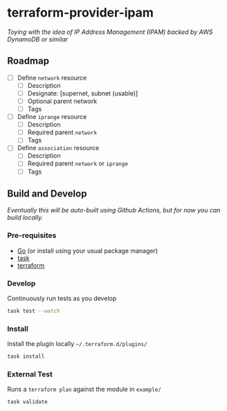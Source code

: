 # terraform-provider-ipam

_Toying with the idea of IP Address Management (IPAM) backed by AWS DynamoDB or similar_

## Roadmap

- [ ] Define `network` resource
  - [ ] Description
  - [ ] Designate: [supernet, subnet (usable)]
  - [ ] Optional parent network
  - [ ] Tags
- [ ] Define `iprange` resource
  - [ ] Description
  - [ ] Required parent `network`
  - [ ] Tags
- [ ] Define `association` resource
  - [ ] Description
  - [ ] Required parent `network` or `iprange`
  - [ ] Tags

## Build and Develop

_Eventually this will be auto-built using Github Actions, but for now you can build locally._

### Pre-requisites

- [Go](https://www.terraform.io/downloads.html) (or install using your usual package manager)
- [task](https://taskfile.dev/#/installation)
- [terraform](https://www.terraform.io/downloads.html)

### Develop

Continuously run tests as you develop

```sh
task test --watch
```

### Install

Install the plugin locally `~/.terraform.d/plugins/`

```sh
task install
```

### External Test

Runs a `terraform plan` against the module in `example/`

```sh
task validate
```